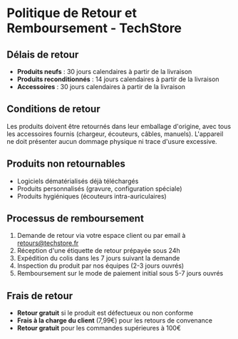 # Politique de Retour et Remboursement - TechStore

## Délais de retour
- **Produits neufs** : 30 jours calendaires à partir de la livraison
- **Produits reconditionnés** : 14 jours calendaires à partir de la livraison
- **Accessoires** : 30 jours calendaires à partir de la livraison

## Conditions de retour
Les produits doivent être retournés dans leur emballage d'origine, avec tous les accessoires fournis (chargeur, écouteurs, câbles, manuels). L'appareil ne doit présenter aucun dommage physique ni trace d'usure excessive.

## Produits non retournables
- Logiciels dématérialisés déjà téléchargés
- Produits personnalisés (gravure, configuration spéciale)
- Produits hygiéniques (écouteurs intra-auriculaires)

## Processus de remboursement
1. Demande de retour via votre espace client ou par email à retours@techstore.fr
2. Réception d'une étiquette de retour prépayée sous 24h
3. Expédition du colis dans les 7 jours suivant la demande
4. Inspection du produit par nos équipes (2-3 jours ouvrés)
5. Remboursement sur le mode de paiement initial sous 5-7 jours ouvrés

## Frais de retour
- **Retour gratuit** si le produit est défectueux ou non conforme
- **Frais à la charge du client** (7,99€) pour les retours de convenance
- **Retour gratuit** pour les commandes supérieures à 100€